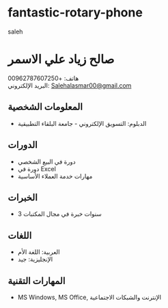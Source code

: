# fantastic-rotary-phone
saleh
<!DOCTYPE html>
<html lang="ar">
<head>
    <meta charset="UTF-8">
    <meta name="viewport" content="width=device-width, initial-scale=1.0">
    <title>صالح - السيرة الذاتية</title>
</head>
<body>
    <h1>صالح زياد علي الاسمر</h1>
    <p>هاتف: +00962787607250<br>البريد الإلكتروني: <a href="mailto:Salehalasmar00@gmail.com">Salehalasmar00@gmail.com</a></p>
    <h2>المعلومات الشخصية</h2>
    <ul>
        <li>الدبلوم: التسويق الإلكتروني - جامعة البلقاء التطبيقية</li>
    </ul>
    <h2>الدورات</h2>
    <ul>
        <li>دورة في البيع الشخصي</li>
        <li>دورة في Excel</li>
        <li>مهارات خدمة العملاء الأساسية</li>
        <!-- تابع سرد بقية الدورات هنا -->
    </ul>
    <h2>الخبرات</h2>
    <ul>
        <li>3 سنوات خبرة في مجال المكتبات</li>
    </ul>
    <h2>اللغات</h2>
    <ul>
        <li>العربية: اللغة الأم</li>
        <li>الإنجليزية: جيد</li>
    </ul>
    <h2>المهارات التقنية</h2>
    <ul>
        <li>MS Windows, MS Office, الإنترنت والشبكات الاجتماعية</li>
    </ul>
</body>
</html>
